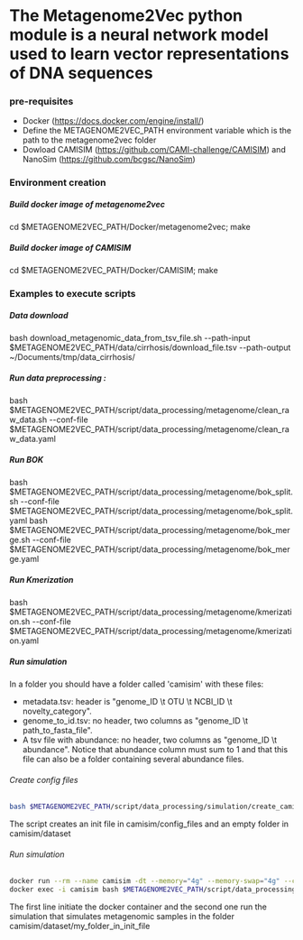 # The Metagenome2Vec python module is a neural network model used to learn vector representations of DNA sequences 


### pre-requisites
- Docker (https://docs.docker.com/engine/install/)
- Define the METAGENOME2VEC_PATH environment variable which is the path to the metagenome2vec folder
- Dowload CAMISIM (https://github.com/CAMI-challenge/CAMISIM) and NanoSim (https://github.com/bcgsc/NanoSim)


### Environment creation

##### Build docker image of metagenome2vec
cd $METAGENOME2VEC_PATH/Docker/metagenome2vec; make

##### Build docker image of CAMISIM
cd $METAGENOME2VEC_PATH/Docker/CAMISIM; make

### Examples to execute scripts

##### Data download
bash download_metagenomic_data_from_tsv_file.sh --path-input $METAGENOME2VEC_PATH/data/cirrhosis/download_file.tsv --path-output ~/Documents/tmp/data_cirrhosis/

##### Run data preprocessing :
bash $METAGENOME2VEC_PATH/script/data_processing/metagenome/clean_raw_data.sh --conf-file $METAGENOME2VEC_PATH/script/data_processing/metagenome/clean_raw_data.yaml

##### Run BOK
bash $METAGENOME2VEC_PATH/script/data_processing/metagenome/bok_split.sh --conf-file $METAGENOME2VEC_PATH/script/data_processing/metagenome/bok_split.yaml
bash $METAGENOME2VEC_PATH/script/data_processing/metagenome/bok_merge.sh --conf-file $METAGENOME2VEC_PATH/script/data_processing/metagenome/bok_merge.yaml

##### Run Kmerization
bash $METAGENOME2VEC_PATH/script/data_processing/metagenome/kmerization.sh --conf-file $METAGENOME2VEC_PATH/script/data_processing/metagenome/kmerization.yaml

##### Run simulation
In a folder you should have a folder called 'camisim' with these files:
- metadata.tsv: header is "genome_ID \t OTU \t NCBI_ID \t novelty_category".
- genome_to_id.tsv: no header, two columns as "genome_ID \t path_to_fasta_file".
- A tsv file with abundance: no header, two columns as "genome_ID \t abundance". Notice that abundance column must sum to 1 and that this file can also be a folder containing several abundance files.

###### Create config files
```bash
bash $METAGENOME2VEC_PATH/script/data_processing/simulation/create_camisim_config_file.sh --conf-file $METAGENOME2VEC_PATH/script/data_processing/simulation/create_camisim_config_file.yaml
```
The script creates an init file in camisim/config_files and an empty folder in camisim/dataset

###### Run simulation
```bash
docker run --rm --name camisim -dt --memory="4g" --memory-swap="4g" --cpus="4.0" -e METAGENOME2VEC_PATH=$METAGENOME2VEC_PATH -e CAMISIM=/home/mqueyrel/Documents/CAMISIM -e NANOSIM=/home/mqueyrel/Documents/NanoSim -v /home/mqueyrel/:/home/mqueyrel/ maxence27/camisim:1.0
docker exec -i camisim bash $METAGENOME2VEC_PATH/script/data_processing/simulation/run_camisim.sh --conf-file $METAGENOME2VEC_PATH/script/data_processing/simulation/run_camisim.yaml
```
The first line initiate the docker container and the second one run the simulation that simulates metagenomic samples in the folder camisim/dataset/my_folder_in_init_file
